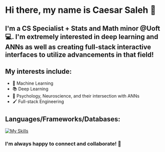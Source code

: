 # Hi there, my name is Caesar Saleh 👋

## I'm a CS Specialist + Stats and Math minor @Uoft 💻. I'm extremely interested in deep learning and ANNs as well as creating full-stack interactive interfaces to utilize advancements in that field!

## My interests include:
* 🤖 Machine Learning
* 📚 Deep Learning
* 🧠 Psychology, Neuroscience, and their intersection with ANNs
* 🖌️ Full-stack Engineering

## Languages/Frameworks/Databases:
[![My Skills](https://skills.thijs.gg/icons?i=html,css,js,ts,react,angular,nodejs,express,tailwind,firebase,mongodb,python,r,pytorch)](https://skills.thijs.gg)

### I'm always happy to connect and collaborate! 🤝
